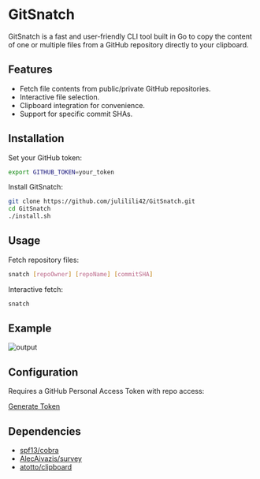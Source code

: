 # GitSnatch

GitSnatch is a fast and user-friendly CLI tool built in Go to copy the content of one or multiple files from a GitHub repository directly to your clipboard.

## Features

- Fetch file contents from public/private GitHub repositories.
- Interactive file selection.
- Clipboard integration for convenience.
- Support for specific commit SHAs.

## Installation

Set your GitHub token:

```bash
export GITHUB_TOKEN=your_token
```

Install GitSnatch:

```bash
git clone https://github.com/julilili42/GitSnatch.git
cd GitSnatch
./install.sh
```

## Usage

Fetch repository files:

```bash
snatch [repoOwner] [repoName] [commitSHA]
```

Interactive fetch:

```bash
snatch
```

## Example

![output](https://github.com/user-attachments/assets/fcc61bd3-1148-4a86-9876-9f20670e82df)




## Configuration

Requires a GitHub Personal Access Token with repo access:

[Generate Token](https://github.com/settings/tokens)

## Dependencies

- [spf13/cobra](https://github.com/spf13/cobra)
- [AlecAivazis/survey](https://github.com/AlecAivazis/survey)
- [atotto/clipboard](https://github.com/atotto/clipboard)
